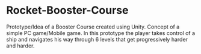 # Rocket-Booster-Course

Prototype/Idea of a Booster Course created using Unity. Concept of a simple PC game/Mobile game. In this prototype the player takes control of a ship and navigates his way through
6 levels that get progressively harder and harder.
